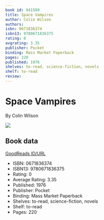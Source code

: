 ```yaml
---
book id: 941509
title: Space Vampires
author: Colin Wilson
authors: 
isbn: 0671836374
isbn13: 9780671836375
rating: 0
avgrating: 3.35
publisher: Pocket
binding: Mass Market Paperback
pages: 220
published: 1976
shelves: to-read, science-fiction, novels
shelf: to-read
review: 
---
```


# Space Vampires

By Colin Wilson

![](https://i.gr-assets.com/images/S/compressed.photo.goodreads.com/books/1434243061l/941509._SY475_.jpg)

## Book data

[GoodReads ID/URL](https://www.goodreads.com/book/show/941509)

- ISBN: 0671836374
- ISBN13: 9780671836375
- Rating: 0
- Average Rating: 3.35
- Published: 1976
- Publisher: Pocket
- Binding: Mass Market Paperback
- Shelves: to-read, science-fiction, novels
- Shelf: to-read
- Pages: 220

